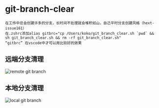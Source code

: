 # git-branch-clear
```
在工作中总会创建许多的分支，长时间不处理就会堆积如山，自己平时分支创建风格（hext-issue161）
在.zshrc添加alias gitbrc="cp /Users/koko/git_branch_clear.sh `pwd` && sh git_branch_clear.sh && rm -rf git_branch_clear.sh"
“gitbrc” 在vscode中才可以用比较好的效果
```
## 远端分支清理
![remote git branch](/fudanfuhua/git-branch-clear/blob/master/屏幕快照%202017-10-13%20上午10.04.34.png)

## 本地分支清理
![local git branch](/fudanfuhua/git-branch-clear/blob/master/屏幕快照%202017-10-13%20上午10.05.09.png)

